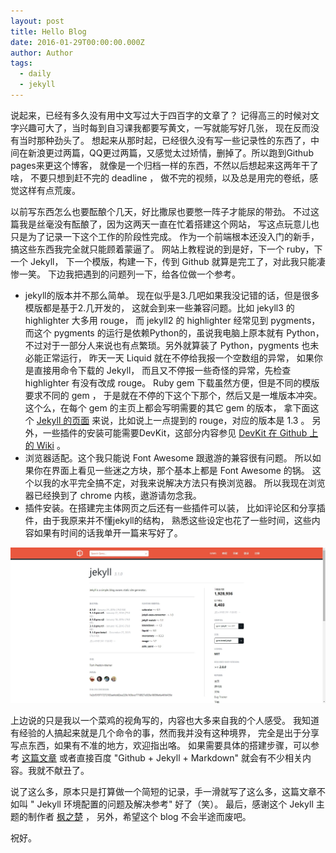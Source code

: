 ```yaml
---
layout: post
title: Hello Blog
date: 2016-01-29T00:00:00.000Z
author: Author
tags:
  - daily
  - jekyll
---
```


说起来，已经有多久没有用中文写过大于四百字的文章了？ 记得高三的时候对文字兴趣可大了，当时每到自习课我都要写黄文，一写就能写好几张， 现在反而没有当时那种劲头了。 想起来从那时起，已经很久没有写一些记录性的东西了，中间在新浪更过两篇，QQ更过两篇，又感觉太过矫情，删掉了。所以跑到Github pages来更这个博客， 就像是一个归档一样的东西，不然以后想起来这两年干了啥， 不要只想到赶不完的 deadline ， 做不完的视频，以及总是用完的卷纸，感觉这样有点荒废。

以前写东西怎么也要酝酿个几天，好比撒尿也要憋一阵子才能尿的带劲。 不过这篇我是丝毫没有酝酿了，因为这两天一直在忙着搭建这个网站， 写这点玩意儿也只是为了记录一下这个工作的阶段性完成。 作为一个前端根本还没入门的新手，搞这些东西我完全就只能顾着蒙逼了。 网站上教程说的到是好，下一个 ruby，下一个 Jekyll， 下一个模版，构建一下，传到 Github 就算是完工了，对此我只能凄惨一笑。 下边我把遇到的问题列一下，给各位做一个参考。
- jekyll的版本并不那么简单。
 现在似乎是3.几吧如果我没记错的话，但是很多模版都是基于2.几开发的，
 这就会到来一些兼容问题。比如 jekyll3 的 highlighter 大多用 rouge，
 而 jekyll2 的 highlighter 经常见到 pygments，
 而这个 pygments 的运行是依赖Python的，虽说我电脑上原本就有 Python，
 不过对于一部分人来说也有点繁琐。另外就算装了 Python，pygments 也未必能正常运行，
 昨天一天 Liquid 就在不停给我报一个空数组的异常，
 如果你是直接用命令下载的 Jekyll，
 而且又不停报一些奇怪的异常，先检查 highlighter 有没有改成 rouge。
 Ruby gem 下载虽然方便，但是不同的模版要求不同的 gem ，
 于是就在不停的下这个下那个，然后又是一堆版本冲突。
 这个么，在每个 gem 的主页上都会写明需要的其它 gem 的版本，
 拿下面这个 [Jekyll 的页面](https://rubygems.org/gems/jekyll)
 来说，比如说上一点提到的 rouge，对应的版本是 1.3 。
 另外，一些插件的安装可能需要DevKit，这部分内容参见
 [DevKit 在 Github 上的 Wiki](https://github.com/oneclick/rubyinstaller/wiki/Development-Kit) 。
- 浏览器适配。这个我只能说 Font Awesome 跟遨游的兼容很有问题。
 所以如果你在界面上看见一些迷之方块，那个基本上都是 Font Awesome 的锅。
 这个以我的水平完全搞不定，对我来说解决方法只有换浏览器。
 所以我现在浏览器已经换到了 chrome 内核，遨游请勿念我。
- 插件安装。在搭建完主体网页之后还有一些插件可以装，
 比如评论区和分享插件，由于我原来并不懂jekyll的结构，
 熟悉这些设定也花了一些时间，这些内容如果有时间的话我单开一篇来写好了。

![Jekyll](/img/posts/hello_blog_1.jpg)

上边说的只是我以一个菜鸡的视角写的，内容也大多来自我的个人感受。 我知道有经验的人搞起来就是几个命令的事，然而我并没有这种境界， 完全是出于分享写点东西，如果有不准的地方，欢迎指出咯。 如果需要具体的搭建步骤，可以参考 [这篇文章](http://site.douban.com/196781/widget/notes/12161495/note/264946576/) 或者直接百度 "Github + Jekyll + Markdown" 就会有不少相关内容。我就不献丑了。

说了这么多，原本只是打算做一个简短的记录，手一滑就写了这么多，这篇文章不如叫 " Jekyll 环境配置的问题及解决参考" 好了（笑）。 最后，感谢这个 Jekyll 主题的制作者 [枫之楚](https://github.com/fengzhichu/) ， 另外，希望这个 blog 不会半途而废吧。

祝好。
